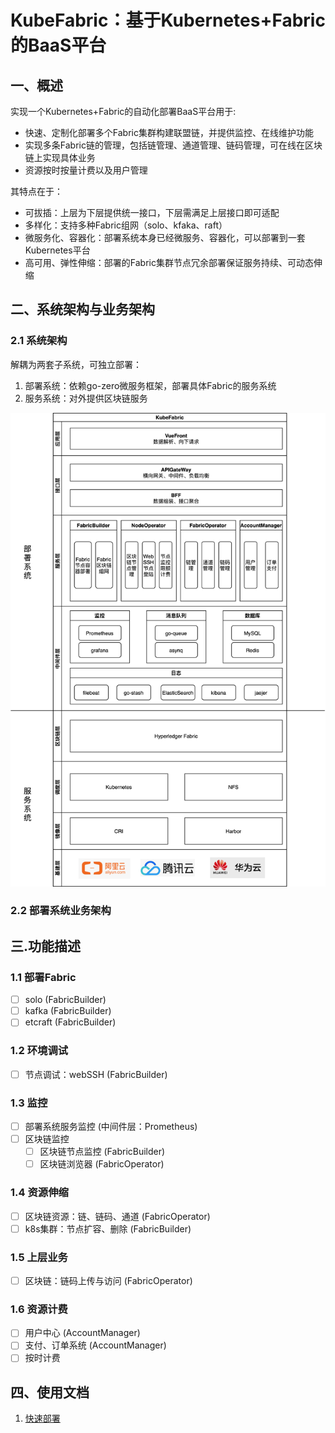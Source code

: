 # KubeFabric：基于Kubernetes+Fabric的BaaS平台

## 一、概述
实现一个Kubernetes+Fabric的自动化部署BaaS平台用于:
* 快速、定制化部署多个Fabric集群构建联盟链，并提供监控、在线维护功能
* 实现多条Fabric链的管理，包括链管理、通道管理、链码管理，可在线在区块链上实现具体业务
* 资源按时按量计费以及用户管理

其特点在于：
* 可拔插：上层为下层提供统一接口，下层需满足上层接口即可适配
* 多样化：支持多种Fabric组网（solo、kfaka、raft）
* 微服务化、容器化：部署系统本身已经微服务、容器化，可以部署到一套Kubernetes平台
* 高可用、弹性伸缩：部署的Fabric集群节点冗余部署保证服务持续、可动态伸缩

## 二、系统架构与业务架构

### 2.1 系统架构
解耦为两套子系统，可独立部署：
1. 部署系统：依赖go-zero微服务框架，部署具体Fabric的服务系统
2. 服务系统：对外提供区块链服务

![KubeFabric架构.png](./doc/image/KubeFabric架构.png)

### 2.2 部署系统业务架构



## 三.功能描述

### 1.1 部署Fabric

- [ ] solo (FabricBuilder)
- [ ] kafka (FabricBuilder)
- [ ] etcraft (FabricBuilder)

### 1.2 环境调试

- [ ] 节点调试：webSSH (FabricBuilder)

### 1.3 监控

- [ ] 部署系统服务监控 (中间件层：Prometheus)
- [ ] 区块链监控
    - [ ] 区块链节点监控 (FabricBuilder)
    - [ ] 区块链浏览器 (FabricOperator)

### 1.4 资源伸缩

- [ ] 区块链资源：链、链码、通道 (FabricOperator)
- [ ] k8s集群：节点扩容、删除 (FabricBuilder)

### 1.5 上层业务

- [ ] 区块链：链码上传与访问 (FabricOperator)

### 1.6 资源计费

- [ ] 用户中心 (AccountManager)
- [ ] 支付、订单系统 (AccountManager)
- [ ] 按时计费

## 四、使用文档

1. [快速部署]()